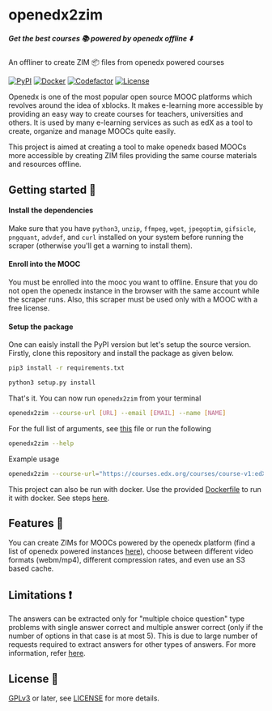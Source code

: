 # openedx2zim

##### Get the best courses :books: powered by openedx offline :arrow_down:
An offliner to create ZIM :package: files from openedx powered courses

[![PyPI](https://img.shields.io/pypi/v/openedx2zim?style=for-the-badge)](https://pypi.org/project/openedx2zim/)
[![Docker](https://ghcr-badge.deta.dev/openzim/openedx/latest_tag?label=docker)](https://ghcr.io/openzim/openedx)
[![Codefactor](https://img.shields.io/codefactor/grade/github/openzim/openedx/main?label=codefactor&style=for-the-badge)](https://www.codefactor.io/repository/github/openzim/openedx)
[![License](https://img.shields.io/github/license/openzim/openedx?color=blueviolet&style=for-the-badge)](https://www.gnu.org/licenses/gpl-3.0)

Openedx is one of the most popular open source MOOC platforms which revolves around the idea of xblocks. It makes e-learning more accessible by providing an easy way to create courses for teachers, universities and others. It is used by many e-learning services as such as edX as a tool to create, organize and manage MOOCs quite easily.

This project is aimed at creating a tool to make openedx based MOOCs more accessible by creating ZIM files providing the same course materials and resources offline.


## Getting started :rocket:

#### Install the dependencies
Make sure that you have `python3`, `unzip`, `ffmpeg`, `wget`, `jpegoptim`, `gifsicle`, `pngquant`, `advdef`, and `curl` installed on your system before running the scraper (otherwise you'll get a warning to install them).

#### Enroll into the MOOC
You must be enrolled into the mooc you want to offline. Ensure that you do not open the openedx instance in the browser with the same account while the scraper runs. Also, this scraper must be used only with a MOOC with a free license. 

#### Setup the package
One can eaisly install the PyPI version but let's setup the source version. Firstly, clone this repository and install the package as given below.

```bash
pip3 install -r requirements.txt
```

```bash
python3 setup.py install
```

That's it. You can now run `openedx2zim` from your terminal

```bash
openedx2zim --course-url [URL] --email [EMAIL] --name [NAME]
```

For the full list of arguments, see [this](openedx2zim/entrypoint.py) file or run the following
```bash
openedx2zim --help
```

Example usage
```bash
openedx2zim --course-url="https://courses.edx.org/courses/course-v1:edX+edx201+1T2020/course/" --publisher="edx201" --email="example@example.com" --name="sample" --tmp-dir="output" --output="output" --debug  --keep --format="mp4"
```

This project can also be run with docker. Use the provided [Dockerfile](Dockerfile) to run it with docker. See steps [here](https://docs.docker.com/get-started/part2/).

## Features :robot:
You can create ZIMs for MOOCs powered by the openedx platform (find a list of openedx powered instances [here](https://openedx.atlassian.net/wiki/spaces/COMM/pages/162245773/Sites+powered+by+Open+edX+Platform)), choose between different video formats (webm/mp4), different compression rates, and even use an S3 based cache.

## Limitations :exclamation:
The answers can be extracted only for "multiple choice question" type problems with single answer correct and multiple answer correct (only if the number of options in that case is at most 5). This is due to large number of requests required to extract answers for other types of answers. For more information, refer [here](https://github.com/openzim/openedx/issues/35).

## License :book:

[GPLv3](https://www.gnu.org/licenses/gpl-3.0) or later, see
[LICENSE](LICENSE) for more details.
